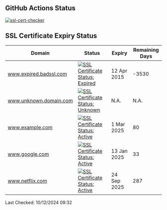 ## GitHub Actions Status
[![ssl-cert-checker](https://github.com/owxiang/ssl-cert-checker/actions/workflows/ssl-cert-checker.yml/badge.svg?branch=main)](https://github.com/owxiang/ssl-cert-checker/actions/workflows/ssl-cert-checker.yml)
## SSL Certificate Expiry Status
<!-- prettier-ignore -->
| Domain | Status | Expiry | Remaining Days |
|--------|--------|--------|----------------|
| www.expired.badssl.com | [![SSL Certificate Status: Expired](https://img.shields.io/badge/Expired-red.svg)](expired.badssl.com) | 12 Apr 2015 | -3530 |
| www.unknown.domain.com | [![SSL Certificate Status: Unknown](https://img.shields.io/badge/Unknown-lightgrey.svg)](unknown.domain.com) | N.A. | N.A. |
| www.example.com | [![SSL Certificate Status: Active](https://img.shields.io/badge/Active-brightgreen.svg)](example.com) | 1 Mar 2025 | 80 |
| www.google.com | [![SSL Certificate Status: Active](https://img.shields.io/badge/Active-brightgreen.svg)](google.com) | 13 Jan 2025 | 33 |
| www.netflix.com | [![SSL Certificate Status: Active](https://img.shields.io/badge/Active-brightgreen.svg)](netflix.com) | 24 Sep 2025 | 287 |

Last Checked: 10/12/2024 09:32
